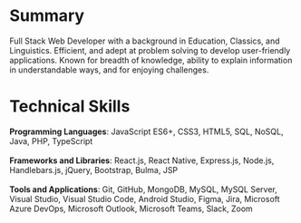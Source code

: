 # Summary

Full Stack Web Developer with a background in Education, Classics, and Linguistics. Efficient, and adept at problem solving to develop user-friendly applications. Known for breadth of knowledge, ability to explain information in understandable ways, and for enjoying challenges.

# Technical Skills

**Programming Languages**: JavaScript ES6+, CSS3, HTML5, SQL, NoSQL, Java, PHP, TypeScript\
\
**Frameworks and Libraries**: React.js, React Native, Express.js, Node.js, Handlebars.js, jQuery, Bootstrap, Bulma, JSP\
\
**Tools and Applications**: Git, GitHub, MongoDB, MySQL, MySQL Server, Visual Studio, Visual Studio Code, Android Studio, Figma, Jira, Microsoft Azure DevOps, Microsoft Outlook, Microsoft Teams, Slack, Zoom

<!---
sora64/sora64 is a ✨ special ✨ repository because its `README.md` (this file) appears on your GitHub profile.
You can click the Preview link to take a look at your changes.
--->
